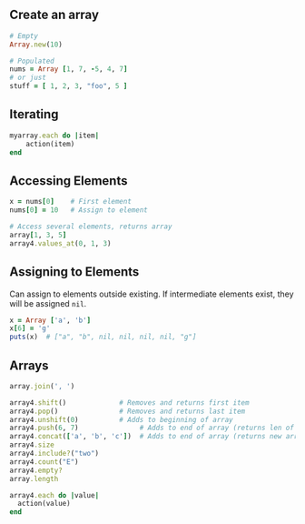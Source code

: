 ## Create an array
```ruby
# Empty
Array.new(10)

# Populated
nums = Array [1, 7, -5, 4, 7]
# or just
stuff = [ 1, 2, 3, "foo", 5 ]
```

## Iterating
```ruby
myarray.each do |item|
	action(item)
end
```

## Accessing Elements
```ruby
x = nums[0]    # First element
nums[0] = 10   # Assign to element

# Access several elements, returns array
array[1, 3, 5] 
array4.values_at(0, 1, 3)
```

## Assigning to Elements
Can assign to elements outside existing. If intermediate elements exist, they will be assigned `nil`.
```ruby
x = Array ['a', 'b']
x[6] = 'g'
puts(x)  # ["a", "b", nil, nil, nil, nil, "g"]
```

## Arrays
```ruby
array.join(', ')

array4.shift()             # Removes and returns first item
array4.pop()               # Removes and returns last item
array4.unshift(0)          # Adds to beginning of array
array4.push(6, 7)               # Adds to end of array (returns len of updated array)
array4.concat(['a', 'b', 'c'])  # Adds to end of array (returns new array)
array4.size
array4.include?("two")
array4.count("E")
array4.empty?
array.length

array4.each do |value|
  action(value)
end
```
